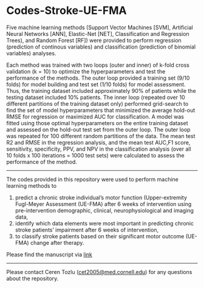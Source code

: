 # Codes-Stroke-UE-FMA

Five machine learning methods (Support Vector Machines [SVM], Artificial Neural Networks [ANN], Elastic-Net [NET], Classification and Regression Trees), and Random Forest [RF]) were provided to perform regression (prediction of continous variables) and classification (prediction of binomial variables) analyses.

Each method was trained with two loops (outer and inner) of k-fold cross validation (k = 10) to optimize the hyperparameters and test the performance of the methods. The outer loop provided a training set (9/10 folds) for model building and test set (1/10 folds) for model assessment. Thus, the training dataset included approximately 90% of patients while the testing dataset included 10% patients. The inner loop (repeated over 10 different partitions of the training dataset only) performed grid-search to find the set of model hyperparameters that minimized the average hold-out RMSE for regression or maximized AUC for classification. A model was fitted using those optimal hyperparameters on the entire training dataset and assessed on the hold-out test set from the outer loop. The outer loop was repeated for 100 different random partitions of the data. The mean test R2 and RMSE in the regression analysis, and the mean test AUC,F1 score, sensitivity, specificity, PPV, and NPV in the classification analysis (over all 10 folds x 100 iterations = 1000 test sets) were calculated to assess the performance of the method.

---

The codes provided in this repository were used to perform machine learning methods to 
1. predict a chronic stroke individual’s motor function (Upper-extremity Fugl-Meyer Assessment (UE-FMA) after 6 weeks of intervention using pre-intervention demographic, clinical, neurophysiological and imaging data,
2. identify which data elements were most important in predicting chronic stroke patients’ impairment after 6 weeks of intervention,
3. to classify stroke patients based on their significant motor outcome (UE-FMA) change after therapy. 

Please find the manuscript via [link](https://www.biorxiv.org/content/10.1101/457416v1 ) 

---

Please contact Ceren Tozlu (cet2005@med.cornell.edu) for any questions about the repository.



